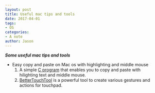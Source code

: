 ```yaml
---
layout: post
title: Useful mac tips and tools
date: 2017-04-01
tags:
- OS
categories:
- A note
author: Jason
---
```

<p><strong><em>Some useful mac tips and tools</em></strong></p>

* Easy copy and paste on Mac os with highlighting and middle mouse
    1. A simple [C program](https://github.com/rsmz/macpastehttps://github.com/rsmz/macpaste) that enables you to copy and paste with hilighting text and middle mouse.
    1. [BetterTouchTool](https://www.boastr.net/) is a powerful tool to create various gestures and actions for touchpad.
